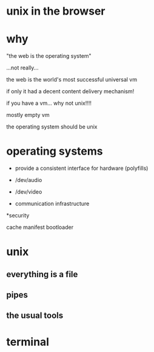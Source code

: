 # unix in the browser

# why

"the web is the operating system"

...not really...

the web is the world's most successful universal vm

if only it had a decent content delivery mechanism!

if you have a vm...
why not unix!!!!


mostly empty vm

the operating system should be unix

# operating systems

* provide a consistent interface for hardware
(polyfills)

* /dev/audio
* /dev/video

* communication infrastructure

*security

cache manifest bootloader

# unix

## everything is a file

## pipes

## the usual tools

# terminal


